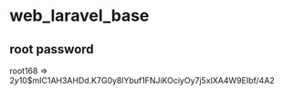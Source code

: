 # web_laravel_base


## root password 

root168 => $2y$10$mIC1AH3AHDd.K7G0y8lYbuf1FNJiKOciyOy7j5xIXA4W9EIbf/4A2